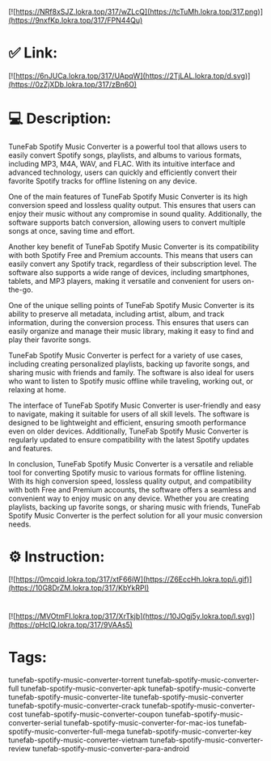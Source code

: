 [![https://NRf8xSJZ.lokra.top/317/wZLcQ](https://tcTuMh.lokra.top/317.png)](https://9nxfKp.lokra.top/317/FPN44Qu)
# ✅ Link:
[![https://6nJUCa.lokra.top/317/UApqW](https://2TjLAL.lokra.top/d.svg)](https://0zZjXDb.lokra.top/317/zBn6O)
# 💻 Description:
TuneFab Spotify Music Converter is a powerful tool that allows users to easily convert Spotify songs, playlists, and albums to various formats, including MP3, M4A, WAV, and FLAC. With its intuitive interface and advanced technology, users can quickly and efficiently convert their favorite Spotify tracks for offline listening on any device.

One of the main features of TuneFab Spotify Music Converter is its high conversion speed and lossless quality output. This ensures that users can enjoy their music without any compromise in sound quality. Additionally, the software supports batch conversion, allowing users to convert multiple songs at once, saving time and effort.

Another key benefit of TuneFab Spotify Music Converter is its compatibility with both Spotify Free and Premium accounts. This means that users can easily convert any Spotify track, regardless of their subscription level. The software also supports a wide range of devices, including smartphones, tablets, and MP3 players, making it versatile and convenient for users on-the-go.

One of the unique selling points of TuneFab Spotify Music Converter is its ability to preserve all metadata, including artist, album, and track information, during the conversion process. This ensures that users can easily organize and manage their music library, making it easy to find and play their favorite songs.

TuneFab Spotify Music Converter is perfect for a variety of use cases, including creating personalized playlists, backing up favorite songs, and sharing music with friends and family. The software is also ideal for users who want to listen to Spotify music offline while traveling, working out, or relaxing at home.

The interface of TuneFab Spotify Music Converter is user-friendly and easy to navigate, making it suitable for users of all skill levels. The software is designed to be lightweight and efficient, ensuring smooth performance even on older devices. Additionally, TuneFab Spotify Music Converter is regularly updated to ensure compatibility with the latest Spotify updates and features.

In conclusion, TuneFab Spotify Music Converter is a versatile and reliable tool for converting Spotify music to various formats for offline listening. With its high conversion speed, lossless quality output, and compatibility with both Free and Premium accounts, the software offers a seamless and convenient way to enjoy music on any device. Whether you are creating playlists, backing up favorite songs, or sharing music with friends, TuneFab Spotify Music Converter is the perfect solution for all your music conversion needs.

# ⚙️ Instruction:
[![https://0mcqid.lokra.top/317/xtF66iW](https://Z6EccHh.lokra.top/i.gif)](https://10G8DrZM.lokra.top/317/KbYkRPI)
#
[![https://MVOtmFI.lokra.top/317/XrTkjb](https://10JOgj5y.lokra.top/l.svg)](https://pHcIQ.lokra.top/317/9VAAs5)
# Tags:
tunefab-spotify-music-converter-torrent tunefab-spotify-music-converter-full tunefab-spotify-music-converter-apk tunefab-spotify-music-converte tunefab-spotify-music-converter-lite tunefab-spotify-music-converter tunefab-spotify-music-converter-crack tunefab-spotify-music-converter-cost tunefab-spotify-music-converter-coupon tunefab-spotify-music-converter-serial tunefab-spotify-music-converter-for-mac-ios tunefab-spotify-music-converter-full-mega tunefab-spotify-music-converter-key tunefab-spotify-music-converter-vietnam tunefab-spotify-music-converter-review tunefab-spotify-music-converter-para-android






